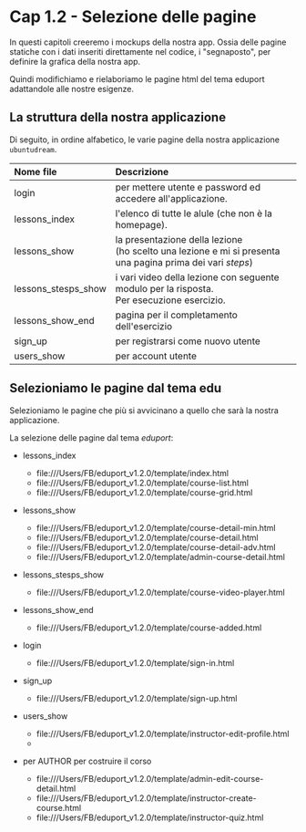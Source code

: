 # <a name="top"></a> Cap 1.2 - Selezione delle pagine

In questi capitoli creeremo i mockups della nostra app. Ossia delle pagine statiche con i dati inseriti direttamente nel codice, i "segnaposto", per definire la grafica della nostra app.

Quindi modifichiamo e rielaboriamo le pagine html del tema eduport adattandole alle nostre esigenze.


## La struttura della nostra applicazione

Di seguito, in ordine alfabetico, le varie pagine della nostra applicazione `ubuntudream`.

Nome file     | Descrizione
| :--         | :--
login         | per mettere utente e password ed accedere all'applicazione.
lessons_index | l'elenco di tutte le alule (che non è la homepage).
lessons_show  | la presentazione della lezione <br/> (ho scelto una lezione e mi si presenta una pagina prima dei vari *steps*)
lessons_stesps_show | i vari video della lezione con seguente modulo per la risposta. <br/> Per esecuzione esercizio.
lessons_show_end  | pagina per il completamento dell'esercizio
sign_up           | per registrarsi come nuovo utente
users_show        | per account utente


## Selezioniamo le pagine dal tema edu

Selezioniamo le pagine che più si avvicinano a quello che sarà la nostra applicazione.

La selezione delle pagine dal tema *eduport*:

- lessons_index
  - file:///Users/FB/eduport_v1.2.0/template/index.html
  - file:///Users/FB/eduport_v1.2.0/template/course-list.html
  - file:///Users/FB/eduport_v1.2.0/template/course-grid.html

- lessons_show  
  - file:///Users/FB/eduport_v1.2.0/template/course-detail-min.html
  - file:///Users/FB/eduport_v1.2.0/template/course-detail.html
  - file:///Users/FB/eduport_v1.2.0/template/course-detail-adv.html
  - file:///Users/FB/eduport_v1.2.0/template/admin-course-detail.html

- lessons_stesps_show
  - file:///Users/FB/eduport_v1.2.0/template/course-video-player.html

- lessons_show_end
  - file:///Users/FB/eduport_v1.2.0/template/course-added.html

- login
  - file:///Users/FB/eduport_v1.2.0/template/sign-in.html

- sign_up
  - file:///Users/FB/eduport_v1.2.0/template/sign-up.html

- users_show
  - file:///Users/FB/eduport_v1.2.0/template/instructor-edit-profile.html
  - 

- per AUTHOR per costruire il corso
  - file:///Users/FB/eduport_v1.2.0/template/admin-edit-course-detail.html
  - file:///Users/FB/eduport_v1.2.0/template/instructor-create-course.html
  - file:///Users/FB/eduport_v1.2.0/template/instructor-quiz.html

